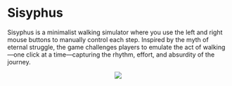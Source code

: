 # Sisyphus

Sisyphus is a minimalist walking simulator where you use the left and right mouse buttons to manually control each step. Inspired by the myth of eternal struggle, the game challenges players to emulate the act of walking—one click at a time—capturing the rhythm, effort, and absurdity of the journey.

<p align="center">
  <img src="/Assets/Cover/sisyphus_itchCover.png">
</p>

